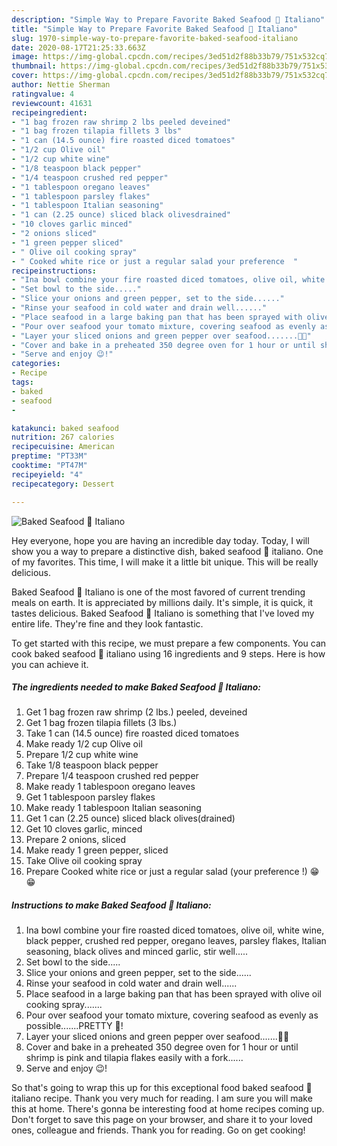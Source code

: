 ```yaml
---
description: "Simple Way to Prepare Favorite Baked Seafood 🍤 Italiano"
title: "Simple Way to Prepare Favorite Baked Seafood 🍤 Italiano"
slug: 1970-simple-way-to-prepare-favorite-baked-seafood-italiano
date: 2020-08-17T21:25:33.663Z
image: https://img-global.cpcdn.com/recipes/3ed51d2f88b33b79/751x532cq70/baked-seafood-🍤-italiano-recipe-main-photo.jpg
thumbnail: https://img-global.cpcdn.com/recipes/3ed51d2f88b33b79/751x532cq70/baked-seafood-🍤-italiano-recipe-main-photo.jpg
cover: https://img-global.cpcdn.com/recipes/3ed51d2f88b33b79/751x532cq70/baked-seafood-🍤-italiano-recipe-main-photo.jpg
author: Nettie Sherman
ratingvalue: 4
reviewcount: 41631
recipeingredient:
- "1 bag frozen raw shrimp 2 lbs peeled deveined"
- "1 bag frozen tilapia fillets 3 lbs"
- "1 can (14.5 ounce) fire roasted diced tomatoes"
- "1/2 cup Olive oil"
- "1/2 cup white wine"
- "1/8 teaspoon black pepper"
- "1/4 teaspoon crushed red pepper"
- "1 tablespoon oregano leaves"
- "1 tablespoon parsley flakes"
- "1 tablespoon Italian seasoning"
- "1 can (2.25 ounce) sliced black olivesdrained"
- "10 cloves garlic minced"
- "2 onions sliced"
- "1 green pepper sliced"
- " Olive oil cooking spray"
- " Cooked white rice or just a regular salad your preference  "
recipeinstructions:
- "Ina bowl combine your fire roasted diced tomatoes, olive oil, white wine, black pepper, crushed red pepper, oregano leaves, parsley flakes, Italian seasoning, black olives and minced garlic, stir well....."
- "Set bowl to the side....."
- "Slice your onions and green pepper, set to the side......"
- "Rinse your seafood in cold water and drain well......"
- "Place seafood in a large baking pan that has been sprayed with olive oil cooking spray......."
- "Pour over seafood your tomato mixture, covering seafood as evenly as possible.......PRETTY 🤩!"
- "Layer your sliced onions and green pepper over seafood.......🤩🤩"
- "Cover and bake in a preheated 350 degree oven for 1 hour or until shrimp is pink and tilapia flakes easily with a fork......"
- "Serve and enjoy 😉!"
categories:
- Recipe
tags:
- baked
- seafood
- 

katakunci: baked seafood  
nutrition: 267 calories
recipecuisine: American
preptime: "PT33M"
cooktime: "PT47M"
recipeyield: "4"
recipecategory: Dessert

---
```



![Baked Seafood 🍤 Italiano](https://img-global.cpcdn.com/recipes/3ed51d2f88b33b79/751x532cq70/baked-seafood-🍤-italiano-recipe-main-photo.jpg)

Hey everyone, hope you are having an incredible day today. Today, I will show you a way to prepare a distinctive dish, baked seafood 🍤 italiano. One of my favorites. This time, I will make it a little bit unique. This will be really delicious.



Baked Seafood 🍤 Italiano is one of the most favored of current trending meals on earth. It is appreciated by millions daily. It's simple, it is quick, it tastes delicious. Baked Seafood 🍤 Italiano is something that I've loved my entire life. They're fine and they look fantastic.


To get started with this recipe, we must prepare a few components. You can cook baked seafood 🍤 italiano using 16 ingredients and 9 steps. Here is how you can achieve it.

<!--inarticleads1-->

##### The ingredients needed to make Baked Seafood 🍤 Italiano:

1. Get 1 bag frozen raw shrimp (2 lbs.) peeled, deveined
1. Get 1 bag frozen tilapia fillets (3 lbs.)
1. Take 1 can (14.5 ounce) fire roasted diced tomatoes
1. Make ready 1/2 cup Olive oil
1. Prepare 1/2 cup white wine
1. Take 1/8 teaspoon black pepper
1. Prepare 1/4 teaspoon crushed red pepper
1. Make ready 1 tablespoon oregano leaves
1. Get 1 tablespoon parsley flakes
1. Make ready 1 tablespoon Italian seasoning
1. Get 1 can (2.25 ounce) sliced black olives(drained)
1. Get 10 cloves garlic, minced
1. Prepare 2 onions, sliced
1. Make ready 1 green pepper, sliced
1. Take  Olive oil cooking spray
1. Prepare  Cooked white rice or just a regular salad (your preference !) 😁😁




<!--inarticleads2-->

##### Instructions to make Baked Seafood 🍤 Italiano:

1. Ina bowl combine your fire roasted diced tomatoes, olive oil, white wine, black pepper, crushed red pepper, oregano leaves, parsley flakes, Italian seasoning, black olives and minced garlic, stir well.....
1. Set bowl to the side.....
1. Slice your onions and green pepper, set to the side......
1. Rinse your seafood in cold water and drain well......
1. Place seafood in a large baking pan that has been sprayed with olive oil cooking spray.......
1. Pour over seafood your tomato mixture, covering seafood as evenly as possible.......PRETTY 🤩!
1. Layer your sliced onions and green pepper over seafood.......🤩🤩
1. Cover and bake in a preheated 350 degree oven for 1 hour or until shrimp is pink and tilapia flakes easily with a fork......
1. Serve and enjoy 😉!




So that's going to wrap this up for this exceptional food baked seafood 🍤 italiano recipe. Thank you very much for reading. I am sure you will make this at home. There's gonna be interesting food at home recipes coming up. Don't forget to save this page on your browser, and share it to your loved ones, colleague and friends. Thank you for reading. Go on get cooking!
